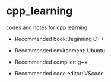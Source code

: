 # cpp_learning

codes and notes for cpp learning

* Recommended book:Beginning C++

* Recommended environment: Ubuntu

* Recommended compiler: g++

* Recommended code editor: VScode
